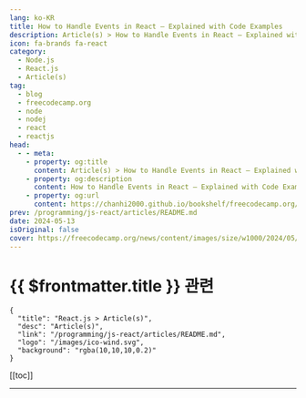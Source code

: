 ```yaml
---
lang: ko-KR
title: How to Handle Events in React – Explained with Code Examples
description: Article(s) > How to Handle Events in React – Explained with Code Examples
icon: fa-brands fa-react
category: 
  - Node.js
  - React.js
  - Article(s)
tag: 
  - blog
  - freecodecamp.org
  - node
  - nodej
  - react
  - reactjs
head:
  - - meta:
    - property: og:title
      content: Article(s) > How to Handle Events in React – Explained with Code Examples
    - property: og:description
      content: How to Handle Events in React – Explained with Code Examples
    - property: og:url
      content: https://chanhi2000.github.io/bookshelf/freecodecamp.org/how-to-handle-events-in-react-19.html
prev: /programming/js-react/articles/README.md
date: 2024-05-13
isOriginal: false
cover: https://freecodecamp.org/news/content/images/size/w1000/2024/05/React-logo.png
---
```


# {{ $frontmatter.title }} 관련

```component VPCard
{
  "title": "React.js > Article(s)",
  "desc": "Article(s)",
  "link": "/programming/js-react/articles/README.md",
  "logo": "/images/ico-wind.svg",
  "background": "rgba(10,10,10,0.2)"
}
```

[[toc]]

---

<SiteInfo
  name="How to Handle Events in React – Explained with Code Examples"
  desc="Event handling is fundamental to understanding how React processes browser events and updates the DOM. As a React developer, it's a critical skill to have, as it enables efficient management of user interactions within web apps. This article covers how to set up event handlers and proceeds to more elegant..."
  url="https://freecodecamp.org/news/how-to-handle-events-in-react-19/"
  logo="https://cdn.freecodecamp.org/universal/favicons/favicon.ico"
  preview="https://freecodecamp.org/news/content/images/size/w1000/2024/05/React-logo.png"/>

<!-- TODO: 작성 -->

